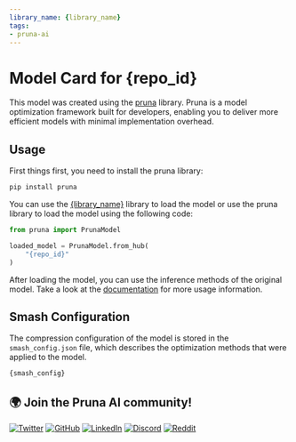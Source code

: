 ```yaml
---
library_name: {library_name}
tags:
- pruna-ai
---
```


# Model Card for {repo_id}

This model was created using the [pruna](https://github.com/PrunaAI/pruna) library. Pruna is a model optimization framework built for developers, enabling you to deliver more efficient models with minimal implementation overhead.

## Usage

First things first, you need to install the pruna library:

```bash
pip install pruna
```

You can use the [{library_name}](https://huggingface.co/{repo_id}?library={library_name}) library to load the model or use the pruna library to load the model using the following code:

```python
from pruna import PrunaModel

loaded_model = PrunaModel.from_hub(
    "{repo_id}"
)
```

After loading the model, you can use the inference methods of the original model. Take a look at the [documentation](https://pruna.readthedocs.io/en/latest/index.html) for more usage information.

## Smash Configuration

The compression configuration of the model is stored in the `smash_config.json` file, which describes the optimization methods that were applied to the model.

```bash
{smash_config}
```

## 🌍 Join the Pruna AI community!

[![Twitter](https://img.shields.io/twitter/follow/PrunaAI?style=social)](https://twitter.com/PrunaAI)
[![GitHub](https://img.shields.io/github/followers/PrunaAI?label=Follow%20%40PrunaAI&style=social)](https://github.com/PrunaAI)
[![LinkedIn](https://img.shields.io/badge/LinkedIn-Connect-blue)](https://www.linkedin.com/company/93832878/admin/feed/posts/?feedType=following)
[![Discord](https://img.shields.io/badge/Discord-Join%20Us-blue?style=social&logo=discord)](https://discord.com/invite/rskEr4BZJx)
[![Reddit](https://img.shields.io/reddit/subreddit-subscribers/PrunaAI?style=social)](https://www.reddit.com/r/PrunaAI/)